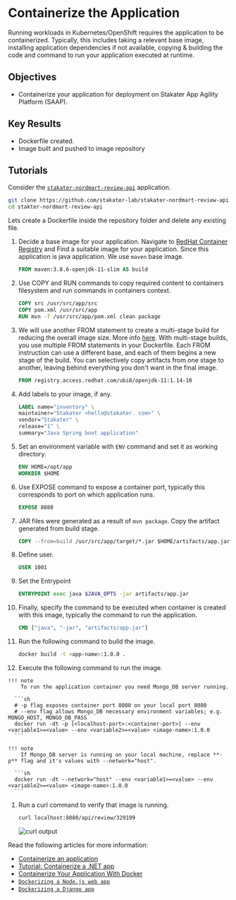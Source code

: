 # Containerize the Application

Running workloads in Kubernetes/OpenShift requires the application to be containerized. Typically, this includes taking a relevant base image, installing application dependencies if not available, copying & building the code and command to run your application executed at runtime.

## Objectives

- Containerize your application for deployment on Stakater App Agility Platform (SAAP).

## Key Results

- Dockerfile created.
- Image built and pushed to image repository

## Tutorials

Consider the [`stakater-nordmart-review-api`](https://github.com/stakater-lab/stakater-nordmart-review-api) application.

```sh
git clone https://github.com/stakater-lab/stakater-nordmart-review-api
cd stakter-nordmart-review-api
```

Lets create a Dockerfile inside the repository folder and delete any existing file.

  1. Decide a base image for your application. Navigate to [RedHat Container Registry](https://catalog.redhat.com/software/containers/search) and Find a suitable image for your application. Since this application is java application. We use `maven` base image.

      ```Dockerfile
      FROM maven:3.8.6-openjdk-11-slim AS build
      ```

  1. Use COPY and RUN commands to copy required content to containers filesystem and run commands in containers context.

      ```Dockerfile
      COPY src /usr/src/app/src
      COPY pom.xml /usr/src/app
      RUN mvn -f /usr/src/app/pom.xml clean package
      ```

  1. We will use another FROM statement to create a multi-stage build for reducing the overall image size. More info [here](https://docs.docker.com/build/building/multi-stage/). With multi-stage builds, you use multiple FROM statements in your Dockerfile. Each FROM instruction can use a different base, and each of them begins a new stage of the build. You can selectively copy artifacts from one stage to another, leaving behind everything you don't want in the final image.

      ```Dockerfile
      FROM registry.access.redhat.com/ubi8/openjdk-11:1.14-10
      ```

  1. Add labels to your image, if any.

      ```Dockerfile
      LABEL name="inventory" \
      maintainer="Stakater <hello@stakater. com>" \
      vendor="Stakater" \
      release="1" \
      summary="Java Spring boot application"
      ```

  1. Set an environment variable with `ENV` command and set it as working directory.

      ```Dockerfile
      ENV HOME=/opt/app
      WORKDIR $HOME
      ```

  1. Use EXPOSE command to expose a container port, typically this corresponds to port on which application runs.

      ```Dockerfile
      EXPOSE 8080
      ```

  1. JAR files were generated as a result of `mvn package`. Copy the artifact generated from build stage.

      ```Dockerfile
      COPY --from=build /usr/src/app/target/*.jar $HOME/artifacts/app.jar
      ```

  1. Define user.

      ```Dockerfile
      USER 1001
      ```

  1. Set the Entrypoint

      ```Dockerfile
      ENTRYPOINT exec java $JAVA_OPTS -jar artifacts/app.jar
      ```

  1. Finally, specify the command to be executed when container is created with this image, typically the command to run the application.

      ```Dockerfile
      CMD ["java", "-jar", "artifacts/app.jar"]
      ```

  1. Run the following command to build the image.

      ```sh
      docker build -t <app-name>:1.0.0 .
      ```

  1. Execute the following command to run the image.

    !!! note
        To run the application container you need Mongo_DB server running.

      ```sh
      # -p flag exposes container port 8080 on your local port 8080
      # --env flag allows Mongo_DB necessary environment variables; e.g. MONGO_HOST, MONGO_DB_PASS
      docker run -dt -p [<localhost-port>:<container-port>] --env <variable1>=<value> --env <variable2>=<value> <image-name>:1.0.0
      ```

    !!! note
        If Mongo_DB server is running on your local machine, replace **-p** flag and it's values with --network="host".

      ```sh
      docker run -dt --network="host" --env <variable1>=<value> --env <variable2>=<value> <image-name>:1.0.0
      ```

  1. Run a curl command to verify that image is running.

      ```sh
      curl localhost:8080/api/review/329199
      ```

      ![curl output](images/local-output.png)

Read the following articles for more information:

- [Containerize an application](https://docs.docker.com/get-started/02_our_app/)
- [Tutorial: Containerize a .NET app](https://learn.microsoft.com/en-us/dotnet/core/docker/build-container?tabs=linux)
- [Containerize Your Application With Docker](https://towardsdatascience.com/containerize-your-application-with-docker-b0608557441f)
- [`Dockerizing a Node.js web app`](https://nodejs.org/en/docs/guides/nodejs-docker-webapp)
- [`Dockerizing a Django app`](https://blog.logrocket.com/dockerizing-django-app)
